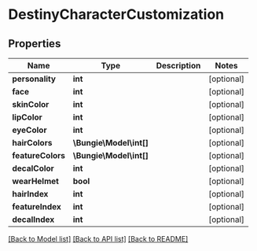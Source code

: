 # DestinyCharacterCustomization

## Properties
Name | Type | Description | Notes
------------ | ------------- | ------------- | -------------
**personality** | **int** |  | [optional] 
**face** | **int** |  | [optional] 
**skinColor** | **int** |  | [optional] 
**lipColor** | **int** |  | [optional] 
**eyeColor** | **int** |  | [optional] 
**hairColors** | **\Bungie\Model\int[]** |  | [optional] 
**featureColors** | **\Bungie\Model\int[]** |  | [optional] 
**decalColor** | **int** |  | [optional] 
**wearHelmet** | **bool** |  | [optional] 
**hairIndex** | **int** |  | [optional] 
**featureIndex** | **int** |  | [optional] 
**decalIndex** | **int** |  | [optional] 

[[Back to Model list]](../README.md#documentation-for-models) [[Back to API list]](../README.md#documentation-for-api-endpoints) [[Back to README]](../README.md)


